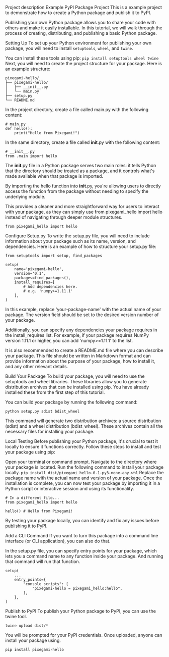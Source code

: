 Project description
Example PyPI Package Project
This is a example project to demonstrate how to create a Python package and publish it to PyPI.

Publishing your own Python package allows you to share your code with others and make it easily installable. In this tutorial, we will walk through the process of creating, distributing, and publishing a basic Python package.

Setting Up
To set up your Python environment for publishing your own package, you will need to install `setuptools`, `wheel`, and `twine`.

You can install these tools using pip:
`pip install setuptools wheel twine`
Next, you will need to create the project structure for your package. Here is an example structure:
```
pixegami-hello/
├── pixegami-hello/
│   ├── __init__.py
│   └── main.py
├── setup.py
└── README.md
```
In the project directory, create a file called main.py with the following content:
```
# main.py
def hello():
    print("Hello from Pixegami!")
```
In the same directory, create a file called __init__.py with the following content:
```
# __init__.py
from .main import hello
```
The __init__.py file in a Python package serves two main roles: it tells Python that the directory should be treated as a package, and it controls what's made available when that package is imported.

By importing the hello function into __init__.py, you're allowing users to directly access the function from the package without needing to specify the underlying module.

This provides a cleaner and more straightforward way for users to interact with your package, as they can simply use from pixegami_hello import hello instead of navigating through deeper module structures.
```
from pixegami_hello import hello
```

Configure Setup.py
To write the setup.py file, you will need to include information about your package such as its name, version, and dependencies. Here is an example of how to structure your setup.py file:
```
from setuptools import setup, find_packages

setup(
    name='pixegami-hello',
    version='0.1',
    packages=find_packages(),
    install_requires=[
        # Add dependencies here.
        # e.g. 'numpy>=1.11.1'
    ],
)
```
In this example, replace 'your-package-name' with the actual name of your package. The version field should be set to the desired version number of your package.

Additionally, you can specify any dependencies your package requires in the install_requires list. For example, if your package requires NumPy version 1.11.1 or higher, you can add 'numpy>=1.11.1' to the list.

It is also recommended to create a README.md file where you can describe your package. This file should be written in Markdown format and can provide information about the purpose of your package, how to install it, and any other relevant details.

Build Your Package
To build your package, you will need to use the setuptools and wheel libraries. These libraries allow you to generate distribution archives that can be installed using pip. You have already installed these from the first step of this tutorial.

You can build your package by running the following command:

`python setup.py sdist bdist_wheel`

This command will generate two distribution archives: a source distribution (sdist) and a wheel distribution (bdist_wheel). These archives contain all the necessary files for installing your package.

Local Testing
Before publishing your Python package, it's crucial to test it locally to ensure it functions correctly. Follow these steps to install and test your package using pip:

Open your terminal or command prompt.
Navigate to the directory where your package is located.
Run the following command to install your package locally.
`pip install dist/pixegami_hello-0.1-py3-none-any.whl`
Replace the package name with the actual name and version of your package. Once the installation is complete, you can now test your package by importing it in a Python script or interactive session and using its functionality.
```
# In a different file...
from pixegami_hello import hello

hello() # Hello from Pixegami!
```
By testing your package locally, you can identify and fix any issues before publishing it to PyPI.

Add a CLI Command
If you want to turn this package into a command line interface (or CLI application), you can also do that.

In the setup.py file, you can specify entry points for your package, which lets you a command name to any function inside your package. And running that command will run that function.
```
setup(
    ...
    entry_points={
        "console_scripts": [
            "pixegami-hello = pixegami_hello:hello",
        ],
    },
)
```

Publish to PyPI
To publish your Python package to PyPI, you can use the twine tool.

`twine upload dist/*`

You will be prompted for your PyPI credentials. Once uploaded, anyone can install your package using.

`pip install pixegami-hello`

